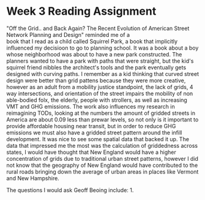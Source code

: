 # Week 3 Reading Assignment 


"Off the Grid.. and Back Again? The Recent Evolution of American Street Network Planning and Design" reminded me of a   
book that I read as a child called Squirrel Park, a book that implicitly influenced my decisioon to go to planning school. 
It was a book about a boy whose neighborhood was about to have a new park constructed. The planners wanted to have a park 
with paths that were straight, but the kid's squirrel friend nibbles the architect's tools and the park eventually gets 
designed with curving paths. I remember as a kid thinking that curved street design were better than grid pattens because
they were more creative, however as an adult from a mobility justice standpoint, the lack of grids, 4 way intersections, 
and orientation of the street impairs the mobility of non able-bodied folx, the elderly, people with strollers, as well as 
increasing VMT and GHG emissions. The work also influences my research in reimagining TODs, looking at the numbers the
amount of gridded streets in America are about 0.09 less than prewar levels, so not only is it important to provide 
affordable housing near transit, but in order to reduce GHG emissions we must also have a gridded street pattern around 
the infill development. It was nice to see some spatial data that backed it up. The data that impressed me the 
most was the calculation of griddedness across states, I would have thought that New England would have a higher 
concentration of grids due to traditional urban street patterns, however I did not know that the geography of New England
would have contributed to the rural roads bringing down the average of urban areas in places like Vermont and New 
Hampshire.

The questions I would ask Geoff Beoing include:
      1. 


